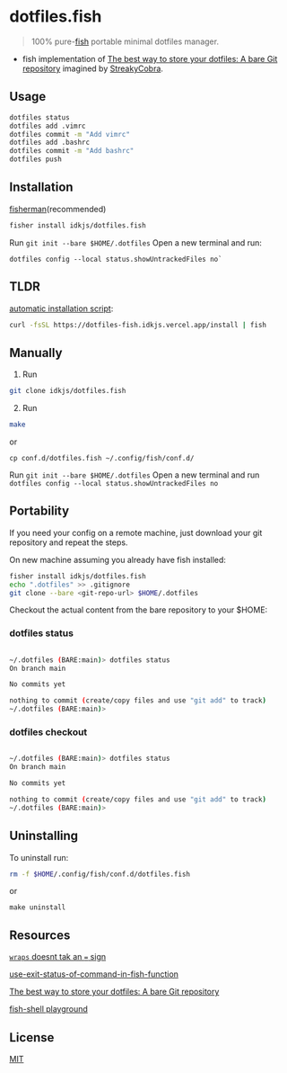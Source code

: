 

# dotfiles.fish

> 100% pure-<a href="https://fishshell.com" title="Portable Minimal Dotfiles ">fish</a> portable minimal dotfiles manager.

- fish implementation of [The best way to store your dotfiles: A bare Git repository](https://www.atlassian.com/git/tutorials/dotfiles) imagined by [StreakyCobra](https://news.ycombinator.com/item?id=11071754).
## Usage

```bash
dotfiles status
dotfiles add .vimrc
dotfiles commit -m "Add vimrc"
dotfiles add .bashrc
dotfiles commit -m "Add bashrc"
dotfiles push
```
## Installation

[fisherman](https://github.com/jorgebucaran/fisher)(recommended)

```bash
fisher install idkjs/dotfiles.fish
```

Run `git init --bare $HOME/.dotfiles`
Open a new terminal and run:

```
dotfiles config --local status.showUntrackedFiles no`
```
## TLDR
[automatic installation script](./scripts/dotfiles-install.fish):

```bash
curl -fsSL https://dotfiles-fish.idkjs.vercel.app/install | fish
```

## Manually

1. Run
```bash
git clone idkjs/dotfiles.fish
```
2. Run
```bash
make
```
or

```
cp conf.d/dotfiles.fish ~/.config/fish/conf.d/
```

Run `git init --bare $HOME/.dotfiles`
Open a new terminal and run `dotfiles config --local status.showUntrackedFiles no`


## Portability

If you need your config on a remote machine, just download your git repository and repeat the steps.

On new machine assuming you already have fish installed:

```bash
fisher install idkjs/dotfiles.fish
echo ".dotfiles" >> .gitignore
git clone --bare <git-repo-url> $HOME/.dotfiles
```

Checkout the actual content from the bare repository to your $HOME:

### dotfiles status
```bash

~/.dotfiles (BARE:main)> dotfiles status
On branch main

No commits yet

nothing to commit (create/copy files and use "git add" to track)
~/.dotfiles (BARE:main)>
```
### dotfiles checkout
```bash

~/.dotfiles (BARE:main)> dotfiles status
On branch main

No commits yet

nothing to commit (create/copy files and use "git add" to track)
~/.dotfiles (BARE:main)>
```

## Uninstalling

To uninstall run:

```bash
rm -f $HOME/.config/fish/conf.d/dotfiles.fish
```
or
```
make uninstall
```

## Resources
[`wraps` doesnt tak an `=` sign](https://fishshell.com/docs/current/cmds/alias.html?highlight=wraps#example)

[use-exit-status-of-command-in-fish-function](https://dev.to/talha131/use-exit-status-of-command-in-fish-function-2lj1)

[The best way to store your dotfiles: A bare Git repository](https://www.atlassian.com/git/tutorials/dotfiles)

[fish-shell playground](https://rootnroll.com/d/fish-shell/)

## License

[MIT](LICENSE.md)
